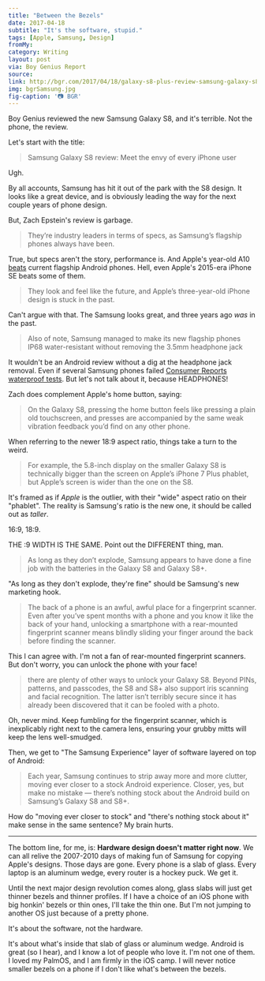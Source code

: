 ```yaml
---
title: "Between the Bezels"
date: 2017-04-18
subtitle: "It's the software, stupid."
tags: [Apple, Samsung, Design]
fromMy: 
category: Writing
layout: post
via: Boy Genius Report
source: 
link: http://bgr.com/2017/04/18/galaxy-s8-plus-review-samsung-galaxy-s8-review/
img: bgrSamsung.jpg
fig-caption: '📷 BGR'
---
```


Boy Genius reviewed the new Samsung Galaxy S8, and it's terrible. Not the phone, the review. 
<!-- more -->
Let's start with the title:

> Samsung Galaxy S8 review: Meet the envy of every iPhone user

Ugh.

By all accounts, Samsung has hit it out of the park with the S8 design. It looks like a great device, and is obviously leading the way for the next couple years of phone design.

But, Zach Epstein's review is garbage.



> They’re industry leaders in terms of specs, as Samsung’s flagship phones always have been.
 
 True, but specs aren't the story, performance is. And Apple's year-old A10 [beats][1] current flagship Android phones. Hell, even Apple's 2015-era iPhone SE beats some of them.
 
 
> They look and feel like the future, and Apple’s three-year-old iPhone design is stuck in the past.
  
  Can't argue with that. The Samsung looks great, and three years ago *was* in the past.
  
> Also of note, Samsung managed to make its new flagship phones IP68 water-resistant without removing the 3.5mm headphone jack
  
It wouldn't be an Android review without a dig at the headphone jack removal. Even if several Samsung phones failed [Consumer Reports waterproof tests][2]. But let's not talk about it, because HEADPHONES!

Zach does complement Apple's home button, saying: 

> On the Galaxy S8, pressing the home button feels like pressing a plain old touchscreen, and presses are accompanied by the same weak vibration feedback you’d find on any other phone.

When referring to the newer 18:9 aspect ratio, things take a turn to the weird.

> For example, the 5.8-inch display on the smaller Galaxy S8 is technically bigger than the screen on Apple’s iPhone 7 Plus phablet, but Apple’s screen is wider than the one on the S8. 

It's framed as if *Apple* is the outlier, with their "wide" aspect ratio on their "phablet". The reality is Samsung's ratio is the new one, it should be called out as *taller*. 

16:9, 18:9. 

THE :9 WIDTH IS THE SAME. Point out the DIFFERENT thing, man.

> As long as they don’t explode, Samsung appears to have done a fine job with the batteries in the Galaxy S8 and Galaxy S8+.

"As long as they don't explode, they're fine" should be Samsung's new marketing hook.

> The back of a phone is an awful, awful place for a fingerprint scanner. Even after you’ve spent months with a phone and you know it like the back of your hand, unlocking a smartphone with a rear-mounted fingerprint scanner means blindly sliding your finger around the back before finding the scanner.

This I can agree with. I'm not a fan of rear-mounted fingerprint scanners. But don't worry, you can unlock the phone with your face!

> there are plenty of other ways to unlock your Galaxy S8. Beyond PINs, patterns, and passcodes, the S8 and S8+ also support iris scanning and facial recognition. The latter isn’t terribly secure since it has already been discovered that it can be fooled with a photo.

Oh, never mind. Keep fumbling for the fingerprint scanner, which is inexplicably right next to the camera lens, ensuring your grubby mitts will keep the lens well-smudged.

Then, we get to "The Samsung Experience" layer of software layered on top of Android:

> Each year, Samsung continues to strip away more and more clutter, moving ever closer to a stock Android experience. Closer, yes, but make no mistake — there’s nothing stock about the Android build on Samsung’s Galaxy S8 and S8+.

How do "moving ever closer to stock" and "there's nothing stock about it" make sense in the same sentence? My brain hurts.

---- 

The bottom line, for me, is: **Hardware design doesn't matter right now**. We can all relive the 2007-2010 days of making fun of Samsung for copying Apple's designs. Those days are gone. Every phone is a slab of glass. Every laptop is an aluminum wedge, every router is a hockey puck. We get it. 

Until the next major design revolution comes along, glass slabs will just get thinner bezels and thinner profiles. If I have a choice of an iOS phone with big honkin' bezels or thin ones, I'll take the thin one. But I'm not jumping to another OS just because of a pretty phone.

It's about the software, not the hardware.

It's about what's inside that slab of glass or aluminum wedge. Android is great (so I hear), and I know a lot of people who love it. I'm not one of them. I loved my PalmOS, and I am firmly in the iOS camp. I will never notice smaller bezels on a phone if I don't like what's between the bezels.










  
<!-- #Apple, #Samsung, #Design -->

[1]:	http://appleinsider.com/articles/17/04/17/apple-a10-iphone-7-speeds-past-samsung-galaxy-s8-google-pixel-lg-g6-bbk-3t-with-2x-ram
[2]:	http://www.consumerreports.org/smartphones/samsung-galaxy-s7-active-fails-consumer-reports-water-resistance-test/